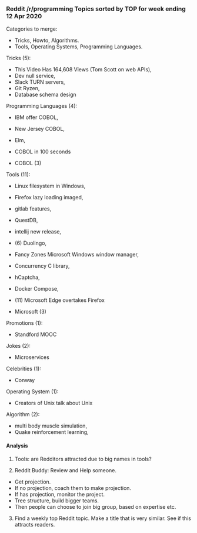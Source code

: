 ### Reddit /r/programming Topics sorted by TOP for week ending 12 Apr 2020

Categories to merge:
- Tricks, Howto, Algorithms.
- Tools, Operating Systems, Programming Languages.

Tricks (5): 
- This Video Has 164,608 Views (Tom Scott on web APIs), 
- Dev null service, 
- Slack TURN servers, 
- Git Ryzen, 
- Database schema design

Programming Languages (4): 
- IBM offer COBOL, 
- New Jersey COBOL, 
- Elm, 
- COBOL in 100 seconds

- COBOL (3)

Tools (11): 
- Linux filesystem in Windows, 
- Firefox lazy loading imaged, 
- gitlab features, 
- QuestDB, 
- intellij new release, 
- (6) Duolingo, 
- Fancy Zones Microsoft Windows window manager, 
- Concurrency C library, 
- hCaptcha,
- Docker Compose, 
- (11) Microsoft Edge overtakes Firefox

- Microsoft (3)

Promotions (1): 
- Standford MOOC

Jokes (2): 
- Microservices

Celebrities (1): 
- Conway

Operating System (1): 
- Creators of Unix talk about Unix

Algorithm (2): 
- multi body muscle simulation, 
- Quake reinforcement learning, 


#### Analysis

1. Tools: are Redditors attracted due to big names in tools?

2. Reddit Buddy: Review and Help someone. 
- Get projection. 
- If no projection, coach them to make projection. 
- If has projection, monitor the project.
- Tree structure, build bigger teams.
- Then people can choose to join big group, based on expertise etc.

3. Find a weekly top Reddit topic. Make a title that is very similar. See if this attracts readers. 


 
